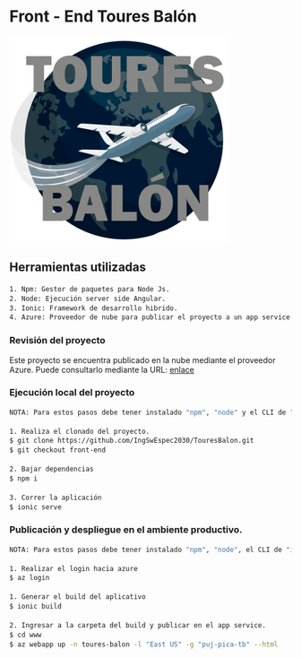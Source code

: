 # Front - End Toures Balón
![](src/assets/icon/favicon.png)

## Herramientas utilizadas
```sh
1. Npm: Gestor de paquetes para Node Js.
2. Node: Ejecución server side Angular.
3. Ionic: Framework de desarrollo hibrido.
4. Azure: Proveedor de nube para publicar el proyecto a un app service.
```

### Revisión del proyecto

Este proyecto se encuentra publicado en la nube mediante el proveedor Azure.
Puede consultarlo mediante la URL: [enlace](http://toures-balon.azurewebsites.net/)

### Ejecución local del proyecto
```sh
NOTA: Para estos pasos debe tener instalado "npm", "node" y el CLI de "ionic".

1. Realiza el clonado del proyecto.
$ git clone https://github.com/IngSwEspec2030/TouresBalon.git
$ git checkout front-end

2. Bajar dependencias
$ npm i

3. Correr la aplicación
$ ionic serve
```
### Publicación y despliegue en el ambiente productivo.
```sh
NOTA: Para estos pasos debe tener instalado "npm", "node", el CLI de "ionic" y el CLI de azure "az".

1. Realizar el login hacia azure
$ az login

1. Generar el build del aplicativo
$ ionic build

2. Ingresar a la carpeta del build y publicar en el app service.
$ cd www
$ az webapp up -n toures-balon -l "East US" -g "puj-pica-tb" --html

```
